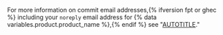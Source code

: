 For more information on commit email addresses,{% ifversion fpt or ghec %} including your `noreply` email address for {% data variables.product.product_name %},{% endif %} see "[AUTOTITLE](/account-and-profile/setting-up-and-managing-your-personal-account-on-github/managing-email-preferences/setting-your-commit-email-address)."
